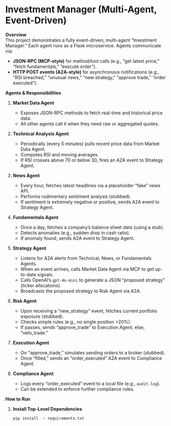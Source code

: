 # Investment Manager (Multi-Agent, Event-Driven)

**Overview**  
This project demonstrates a fully event-driven, multi-agent “Investment Manager.” Each agent runs as a Flask microservice. Agents communicate via:

- **JSON-RPC (MCP-style)** for method/tool calls (e.g., “get latest price,” “fetch fundamentals,” “execute order”).  
- **HTTP POST events (A2A-style)** for asynchronous notifications (e.g., “RSI breached,” “unusual news,” “new strategy,” “approve trade,” “order executed”).

**Agents & Responsibilities**  

1. **Market Data Agent**  
   - Exposes JSON-RPC methods to fetch real-time and historical price data.  
   - All other agents call it when they need raw or aggregated quotes.

2. **Technical Analysis Agent**  
   - Periodically (every 5 minutes) pulls recent price data from Market Data Agent.  
   - Computes RSI and moving averages.  
   - If RSI crosses above 70 or below 30, fires an A2A event to Strategy Agent.

3. **News Agent**  
   - Every hour, fetches latest headlines via a placeholder “fake” news API.  
   - Performs rudimentary sentiment analysis (stubbed).  
   - If sentiment is extremely negative or positive, sends A2A event to Strategy Agent.

4. **Fundamentals Agent**  
   - Once a day, fetches a company’s balance sheet data (using a stub).  
   - Detects anomalies (e.g., sudden drop in cash ratio).  
   - If anomaly found, sends A2A event to Strategy Agent.

5. **Strategy Agent**  
   - Listens for A2A alerts from Technical, News, or Fundamentals Agents.  
   - When an event arrives, calls Market Data Agent via MCP to get up-to-date signals.  
   - Calls OpenAI’s `gpt-4o-mini` to generate a JSON “proposed strategy” (ticker allocations).  
   - Broadcasts the proposed strategy to Risk Agent via A2A.

6. **Risk Agent**  
   - Upon receiving a “new_strategy” event, fetches current portfolio exposure (stubbed).  
   - Checks simple rules (e.g., no single position >20%).  
   - If passes, sends “approve_trade” to Execution Agent; else, “veto_trade.”

7. **Execution Agent**  
   - On “approve_trade,” simulates sending orders to a broker (stubbed).  
   - Once “filled,” sends an “order_executed” A2A event to Compliance Agent.

8. **Compliance Agent**  
   - Logs every “order_executed” event to a local file (e.g., `audit.log`).  
   - Can be extended to enforce further compliance rules.

**How to Run**  

1. **Install Top-Level Dependencies**  
   ```bash
   pip install -r requirements.txt
